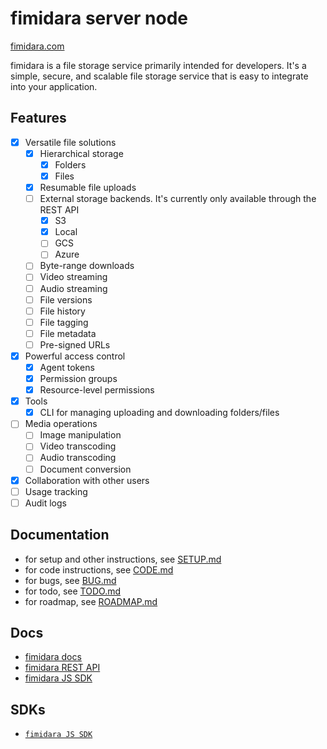 # fimidara server node

[fimidara.com](https://fimidara.com)

fimidara is a file storage service primarily intended for developers. It's a simple, secure, and scalable file storage service that is easy to integrate into your application.

## Features

- [x] Versatile file solutions
  - [x] Hierarchical storage
    - [x] Folders
    - [x] Files
  - [x] Resumable file uploads
  - [ ] External storage backends. It's currently only available through the REST API
    - [x] S3
    - [x] Local
    - [ ] GCS
    - [ ] Azure
  - [ ] Byte-range downloads
  - [ ] Video streaming
  - [ ] Audio streaming
  - [ ] File versions
  - [ ] File history
  - [ ] File tagging
  - [ ] File metadata
  - [ ] Pre-signed URLs
- [x] Powerful access control
  - [x] Agent tokens
  - [x] Permission groups
  - [x] Resource-level permissions
- [x] Tools
  - [x] CLI for managing uploading and downloading folders/files
- [ ] Media operations
  - [ ] Image manipulation
  - [ ] Video transcoding
  - [ ] Audio transcoding
  - [ ] Document conversion
- [x] Collaboration with other users
- [ ] Usage tracking
- [ ] Audit logs

## Documentation

- for setup and other instructions, see [SETUP.md](notes/SETUP.md)
- for code instructions, see [CODE.md](notes/CODE.md)
- for bugs, see [BUG.md](notes/BUG.md)
- for todo, see [TODO.md](notes/TODO.md)
- for roadmap, see [ROADMAP.md](notes/ROADMAP.md)

## Docs

- [fimidara docs](https://www.fimidara.com/docs/fimidara/introduction)
- [fimidara REST API](https://www.fimidara.com/docs/fimidara-rest-api/v1/overview)
- [fimidara JS SDK](https://www.fimidara.com/docs/fimidara-js-sdk/v1/overview)

## SDKs

- [`fimidara JS SDK`](https://www.npmjs.com/package/fimidara)

